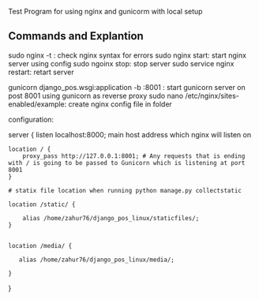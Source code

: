 Test Program for using nginx and gunicorm with local setup

## Commands and Explantion

sudo nginx -t : check nginx syntax for errors
sudo nginx start: start nginx server using config
sudo ngoinx stop: stop server
sudo service nginx restart: retart server


gunicorn django_pos.wsgi:application -b :8001 : start gunicorn server on post 8001 using gunicorn as reverse proxy
sudo nano  /etc/nginx/sites-enabled/example:  create nginx config file in folder

configuration: 

server {
    listen localhost:8000; main host address which nginx will listen on

    location / {
        proxy_pass http://127.0.0.1:8001; # Any requests that is ending with / is going to be passed to Gunicorn which is listening at port 8001
    }

    # statix file location when running python manage.py collectstatic

    location /static/ {

        alias /home/zahur76/django_pos_linux/staticfiles/;
    }


    location /media/ {

       alias /home/zahur76/django_pos_linux/media/;

    }

}